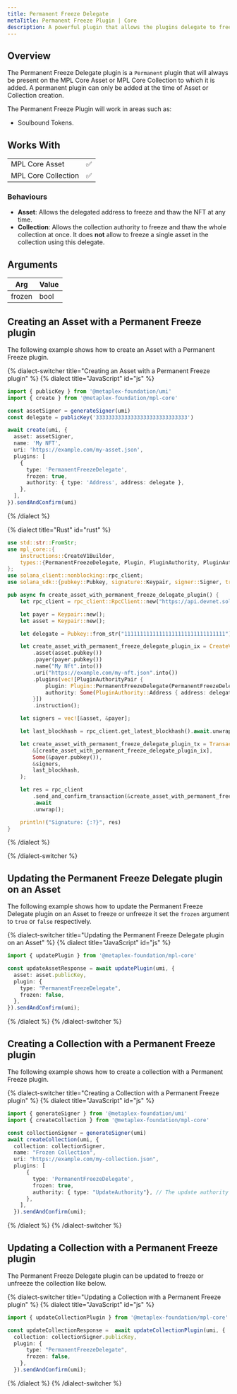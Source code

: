 ```yaml
---
title: Permanent Freeze Delegate
metaTitle: Permanent Freeze Plugin | Core
description: A powerful plugin that allows the plugins delegate to freeze the Asset at any point.
---
```


## Overview

The Permanent Freeze Delegate plugin is a `Permanent` plugin that will always be present on the MPL Core Asset or MPL Core Collection to which it is added. A permanent plugin can only be added at the time of Asset or Collection creation.

The Permanent Freeze Plugin will work in areas such as:

- Soulbound Tokens.

## Works With

|                     |     |
| ------------------- | --- |
| MPL Core Asset      | ✅  |
| MPL Core Collection | ✅  |

### Behaviours
- **Asset**: Allows the delegated address to freeze and thaw the NFT at any time.
- **Collection**: Allows the collection authority to freeze and thaw the whole collection at once. It does **not** allow to freeze a single asset in the collection using this delegate.

## Arguments

| Arg    | Value |
| ------ | ----- |
| frozen | bool  |

## Creating an Asset with a Permanent Freeze plugin
The following example shows how to create an Asset with a Permanent Freeze plugin.

{% dialect-switcher title="Creating an Asset with a Permanent Freeze plugin" %}
{% dialect title="JavaScript" id="js" %}

```ts
import { publicKey } from '@metaplex-foundation/umi'
import { create } from '@metaplex-foundation/mpl-core'

const assetSigner = generateSigner(umi)
const delegate = publicKey('33333333333333333333333333333')

await create(umi, {
  asset: assetSigner,
  name: 'My NFT',
  uri: 'https://example.com/my-asset.json',
  plugins: [
    {
      type: 'PermanentFreezeDelegate',
      frozen: true,
      authority: { type: 'Address', address: delegate },
    },
  ],
}).sendAndConfirm(umi)
```

{% /dialect %}

{% dialect title="Rust" id="rust" %}

```rust
use std::str::FromStr;
use mpl_core::{
    instructions::CreateV1Builder,
    types::{PermanentFreezeDelegate, Plugin, PluginAuthority, PluginAuthorityPair},
};
use solana_client::nonblocking::rpc_client;
use solana_sdk::{pubkey::Pubkey, signature::Keypair, signer::Signer, transaction::Transaction};

pub async fn create_asset_with_permanent_freeze_delegate_plugin() {
    let rpc_client = rpc_client::RpcClient::new("https://api.devnet.solana.com".to_string());

    let payer = Keypair::new();
    let asset = Keypair::new();

    let delegate = Pubkey::from_str("11111111111111111111111111111111").unwrap();

    let create_asset_with_permanent_freeze_delegate_plugin_ix = CreateV1Builder::new()
        .asset(asset.pubkey())
        .payer(payer.pubkey())
        .name("My Nft".into())
        .uri("https://example.com/my-nft.json".into())
        .plugins(vec![PluginAuthorityPair {
            plugin: Plugin::PermanentFreezeDelegate(PermanentFreezeDelegate { frozen: true }),
            authority: Some(PluginAuthority::Address { address: delegate }),
        }])
        .instruction();

    let signers = vec![&asset, &payer];

    let last_blockhash = rpc_client.get_latest_blockhash().await.unwrap();

    let create_asset_with_permanent_freeze_delegate_plugin_tx = Transaction::new_signed_with_payer(
        &[create_asset_with_permanent_freeze_delegate_plugin_ix],
        Some(&payer.pubkey()),
        &signers,
        last_blockhash,
    );

    let res = rpc_client
        .send_and_confirm_transaction(&create_asset_with_permanent_freeze_delegate_plugin_tx)
        .await
        .unwrap();

    println!("Signature: {:?}", res)
}
```

{% /dialect %}

{% /dialect-switcher %}

## Updating the Permanent Freeze Delegate plugin on an Asset
The following example shows how to update the Permanent Freeze Delegate plugin on an Asset to freeze or unfreeze it set the `frozen` argument to `true` or `false` respectively.

{% dialect-switcher title="Updating the Permanent Freeze Delegate plugin on an Asset" %}
{% dialect title="JavaScript" id="js" %}

```ts
import { updatePlugin } from '@metaplex-foundation/mpl-core'

const updateAssetResponse = await updatePlugin(umi, {
  asset: asset.publicKey,
  plugin: {
    type: "PermanentFreezeDelegate",
    frozen: false,
  },
}).sendAndConfirm(umi);
```

{% /dialect %}
{% /dialect-switcher %} 



## Creating a Collection with a Permanent Freeze plugin
The following example shows how to create a collection with a Permanent Freeze plugin.

{% dialect-switcher title="Creating a Collection with a Permanent Freeze plugin" %}
{% dialect title="JavaScript" id="js" %}

```ts
import { generateSigner } from '@metaplex-foundation/umi'
import { createCollection } from '@metaplex-foundation/mpl-core'

const collectionSigner = generateSigner(umi)
await createCollection(umi, {
  collection: collectionSigner,
  name: "Frozen Collection",
  uri: "https://example.com/my-collection.json",
  plugins: [
      {
        type: 'PermanentFreezeDelegate',
        frozen: true,
        authority: { type: "UpdateAuthority"}, // The update authority can unfreeze it
      },
    ],
  }).sendAndConfirm(umi);
```

{% /dialect %}
{% /dialect-switcher %}

## Updating a Collection with a Permanent Freeze plugin

The Permanent Freeze Delegate plugin can be updated to freeze or unfreeze the collection like below.

{% dialect-switcher title="Updating a Collection with a Permanent Freeze plugin" %}
{% dialect title="JavaScript" id="js" %}

```ts
import { updateCollectionPlugin } from '@metaplex-foundation/mpl-core'

const updateCollectionResponse =  await updateCollectionPlugin(umi, {
  collection: collectionSigner.publicKey,
  plugin: {
      type: "PermanentFreezeDelegate",
      frozen: false,
    },
  }).sendAndConfirm(umi);
```

{% /dialect %}
{% /dialect-switcher %}
